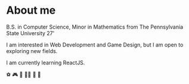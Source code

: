 # About me

B.S. in Computer Science, Minor in Mathematics from The Pennsylvania State University 27'

I am interested in Web Development and Game Design, but I am open to exploring new fields.

I am currently learning ReactJS.

⚽  🎮  🏃  🏊‍♂️  📖  🔢
